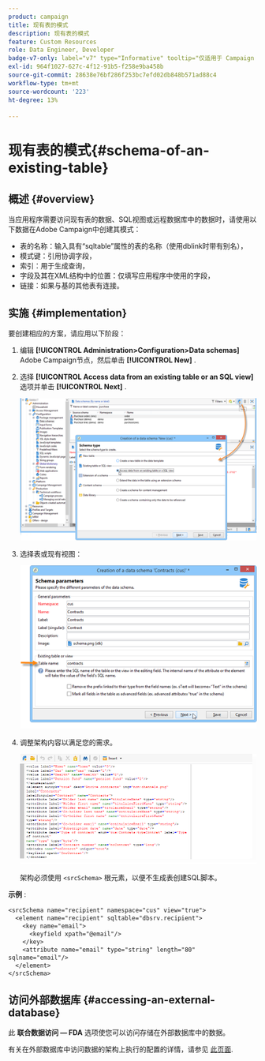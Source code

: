 ```yaml
---
product: campaign
title: 现有表的模式
description: 现有表的模式
feature: Custom Resources
role: Data Engineer, Developer
badge-v7-only: label="v7" type="Informative" tooltip="仅适用于 Campaign Classic v7"
exl-id: 964f1027-627c-4f12-91b5-f258e9ba458b
source-git-commit: 28638e76bf286f253bc7efd02db848b571ad88c4
workflow-type: tm+mt
source-wordcount: '223'
ht-degree: 13%

---
```


# 现有表的模式{#schema-of-an-existing-table}

## 概述 {#overview}

当应用程序需要访问现有表的数据、SQL视图或远程数据库中的数据时，请使用以下数据在Adobe Campaign中创建其模式：

* 表的名称：输入具有“sqltable”属性的表的名称（使用dblink时带有别名），
* 模式键：引用协调字段，
* 索引：用于生成查询，
* 字段及其在XML结构中的位置：仅填写应用程序中使用的字段，
* 链接：如果与基的其他表有连接。

## 实施 {#implementation}

要创建相应的方案，请应用以下阶段：

1. 编辑 **[!UICONTROL Administration>Configuration>Data schemas]** Adobe Campaign节点，然后单击 **[!UICONTROL New]** .
1. 选择 **[!UICONTROL Access data from an existing table or an SQL view]** 选项并单击 **[!UICONTROL Next]** .

   ![](assets/s_ncs_configuration_extand_a_schema.png)

1. 选择表或现有视图：

   ![](assets/s_ncs_configuration_select_table.png)

1. 调整架构内容以满足您的需求。

   ![](assets/s_ncs_configuration_view_create_schema.png)

   架构必须使用 `<srcSchema>` 根元素，以便不生成表创建SQL脚本。

**示例** :

```
<srcSchema name="recipient" namespace="cus" view="true">
  <element name="recipient" sqltable="dbsrv.recipient">
    <key name="email">
      <keyfield xpath="@email"/>
    </key>   
    <attribute name="email" type="string" length="80" sqlname="email"/>
  </element>
</srcSchema>
```

## 访问外部数据库 {#accessing-an-external-database}

此 **联合数据访问 — FDA** 选项使您可以访问存储在外部数据库中的数据。

有关在外部数据库中访问数据的架构上执行的配置的详情，请参见 [此页面](../../installation/using/creating-data-schema.md).

